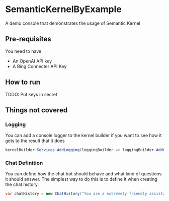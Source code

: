 # SemanticKernelByExample
A demo console that demonstrates the usage of Semantic Kernel

## Pre-requisites
You need to have

* An OpenAI API key
* A Bing Connecter API Key

## How to run
TODO: Put keys in secret

## Things not covered
### Logging
You can add a console logger to the kernel builder if you want to see how it gets to the result that it does

```csharp
kernelBuilder.Services.AddLogging(loggingBuilder => loggingBuilder.AddConsole().SetMinimumLevel(LogLevel.Warning));
```

### Chat Definition
You can define how the chat bot should behave and what kind of questions it should answer. The simplest way to do this
is to define it when creating the chat history.

```csharp
var chatHistory = new ChatHistory("You are a extremely friendly assistant that only knows about tacos recipes. Every time you answer a question you tell a taco joke");
```